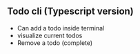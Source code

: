 ## Todo cli (Typescript version)

* Can add a todo inside terminal
* visualize current todos
* Remove a todo (complete)
